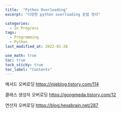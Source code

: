 ```yaml
---
title:  "Python Overloading"
excerpt: "다양한 python overloading 문법 정리"

categories:
  - In Progress
tags:
  - Programming
  - Python
last_modified_at: 2022-01-28

use_math: true
toc: true
tock_sticky: true
toc_label: "Contents"
---
```


메서드 오버로딩
https://injeblog.tistory.com/114

클래스 생성자 오버로딩
https://gongmeda.tistory.com/12

연산자 오버로딩
https://blog.hexabrain.net/287